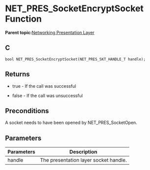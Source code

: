 # NET\_PRES\_SocketEncryptSocket Function

**Parent topic:**[Networking Presentation Layer](GUID-75470E5B-2289-4F94-AE85-2BB7DF4C4F07.md)

## C

```
bool NET_PRES_SocketEncryptSocket(NET_PRES_SKT_HANDLE_T handle); 
```

## Returns

-   true - If the call was successful

-   false - If the call was unsuccessful


## Preconditions

A socket needs to have been opened by NET\_PRES\_SocketOpen.

## Parameters

|Parameters|Description|
|----------|-----------|
|handle|The presentation layer socket handle.|

